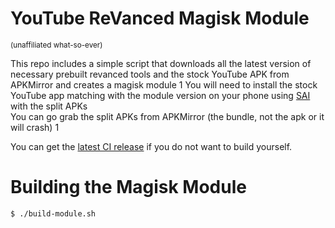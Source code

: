 # YouTube ReVanced Magisk Module

<sub>(unaffiliated what-so-ever)<sub>

This repo includes a simple script that
downloads all the latest version of necessary prebuilt revanced tools and the stock YouTube APK from APKMirror and creates a magisk module
1
You will need to install the stock YouTube app matching with the module version on your phone using [SAI](https://play.google.com/store/apps/details?id=com.aefyr.sai&hl=tr&gl=US) with the split APKs  
You can go grab the split APKs from APKMirror (the bundle, not the apk or it will crash)
1

You can get the [latest CI release](https://github.com/j-hc/revanced-magisk-module/releases/tag/main) if you do not want to build yourself.


# Building the Magisk Module

```bash
$ ./build-module.sh
```
